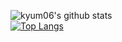 ![kyum06's github stats](https://github-readme-stats.vercel.app/api?username=kyum06&title_color=fff&text_color=9f9f9f&bg_color=151515&show_icons=true&icon_color=fab1ff)<br>
[![Top Langs](https://github-readme-stats.vercel.app/api/top-langs/?username=kyum06&layout=compact)](https://github.com/kyum06)
